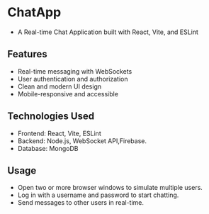 # ChatApp
- A Real-time Chat Application built with React, Vite, and ESLint

## Features
- Real-time messaging with WebSockets
- User authentication and authorization
- Clean and modern UI design
- Mobile-responsive and accessible

## Technologies Used
- Frontend: React, Vite, ESLint
- Backend: Node.js, WebSocket API,Firebase.
- Database: MongoDB

## Usage
- Open two or more browser windows to simulate multiple users.
- Log in with a username and password to start chatting.
- Send messages to other users in real-time.

